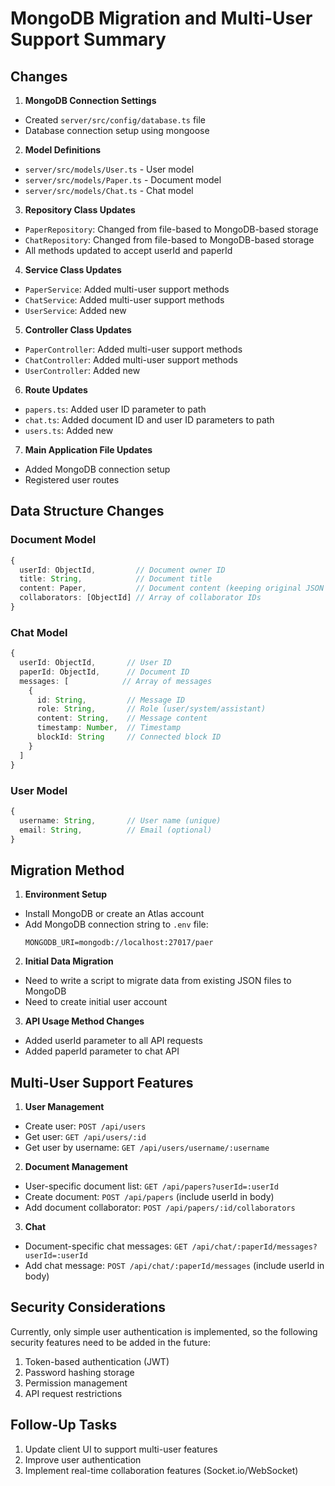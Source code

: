 # MongoDB Migration and Multi-User Support Summary

## Changes

1. **MongoDB Connection Settings**
- Created `server/src/config/database.ts` file
- Database connection setup using mongoose

2. **Model Definitions**
- `server/src/models/User.ts` - User model
- `server/src/models/Paper.ts` - Document model
- `server/src/models/Chat.ts` - Chat model

3. **Repository Class Updates**
- `PaperRepository`: Changed from file-based to MongoDB-based storage
- `ChatRepository`: Changed from file-based to MongoDB-based storage
- All methods updated to accept userId and paperId

4. **Service Class Updates**
- `PaperService`: Added multi-user support methods
- `ChatService`: Added multi-user support methods
- `UserService`: Added new

5. **Controller Class Updates**
- `PaperController`: Added multi-user support methods
- `ChatController`: Added multi-user support methods
- `UserController`: Added new

6. **Route Updates**
- `papers.ts`: Added user ID parameter to path
- `chat.ts`: Added document ID and user ID parameters to path
- `users.ts`: Added new

7. **Main Application File Updates**
- Added MongoDB connection setup
- Registered user routes

## Data Structure Changes

### Document Model
```typescript
{
  userId: ObjectId,         // Document owner ID
  title: String,            // Document title
  content: Paper,           // Document content (keeping original JSON structure)
  collaborators: [ObjectId] // Array of collaborator IDs
}
```

### Chat Model
```typescript
{
  userId: ObjectId,       // User ID
  paperId: ObjectId,      // Document ID
  messages: [            // Array of messages
    {
      id: String,         // Message ID
      role: String,       // Role (user/system/assistant)
      content: String,    // Message content
      timestamp: Number,  // Timestamp
      blockId: String     // Connected block ID
    }
  ]
}
```

### User Model
```typescript
{
  username: String,       // User name (unique)
  email: String,          // Email (optional)
}
```

## Migration Method

1. **Environment Setup**
- Install MongoDB or create an Atlas account
- Add MongoDB connection string to `.env` file:
  ```
  MONGODB_URI=mongodb://localhost:27017/paer
  ```

2. **Initial Data Migration**
- Need to write a script to migrate data from existing JSON files to MongoDB
- Need to create initial user account

3. **API Usage Method Changes**
- Added userId parameter to all API requests
- Added paperId parameter to chat API

## Multi-User Support Features

1. **User Management**
- Create user: `POST /api/users`
- Get user: `GET /api/users/:id`
- Get user by username: `GET /api/users/username/:username`

2. **Document Management**
- User-specific document list: `GET /api/papers?userId=:userId`
- Create document: `POST /api/papers` (include userId in body)
- Add document collaborator: `POST /api/papers/:id/collaborators`

3. **Chat**
- Document-specific chat messages: `GET /api/chat/:paperId/messages?userId=:userId`
- Add chat message: `POST /api/chat/:paperId/messages` (include userId in body)

## Security Considerations

Currently, only simple user authentication is implemented, so the following security features need to be added in the future:

1. Token-based authentication (JWT)
2. Password hashing storage
3. Permission management
4. API request restrictions

## Follow-Up Tasks

1. Update client UI to support multi-user features
2. Improve user authentication
3. Implement real-time collaboration features (Socket.io/WebSocket) 